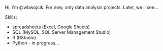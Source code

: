 Hi, i'm @wbwojcik. For now, only data analysis projects. Later, we ll see...

Skills:
- spreadsheets (Excel, Google Sheets)
- SQL (MySQL, SQL Server Management Studio)
- R (RStudio)
- Python - in progress... 
